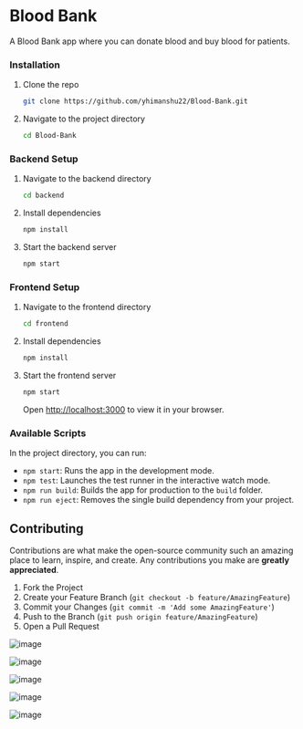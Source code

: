 # Blood Bank

A Blood Bank app where you can donate blood and buy blood for patients.  

### Installation

1. Clone the repo
   ```sh
   git clone https://github.com/yhimanshu22/Blood-Bank.git
   ```
2. Navigate to the project directory
   ```sh
   cd Blood-Bank
   ```

### Backend Setup

1. Navigate to the backend directory
   ```sh
   cd backend
   ```
2. Install dependencies
   ```sh
   npm install
   ```
3. Start the backend server
   ```sh
   npm start
   ```

### Frontend Setup

1. Navigate to the frontend directory
   ```sh
   cd frontend
   ```
2. Install dependencies
   ```sh
   npm install
   ```
3. Start the frontend server
   ```sh
   npm start
   ```
   Open [http://localhost:3000](http://localhost:3000) to view it in your browser.

### Available Scripts

In the project directory, you can run:

- `npm start`: Runs the app in the development mode.
- `npm test`: Launches the test runner in the interactive watch mode.
- `npm run build`: Builds the app for production to the `build` folder.
- `npm run eject`: Removes the single build dependency from your project.


## Contributing

Contributions are what make the open-source community such an amazing place to learn, inspire, and create. Any contributions you make are **greatly appreciated**.

1. Fork the Project
2. Create your Feature Branch (`git checkout -b feature/AmazingFeature`)
3. Commit your Changes (`git commit -m 'Add some AmazingFeature'`)
4. Push to the Branch (`git push origin feature/AmazingFeature`)
5. Open a Pull Request


![image](https://github.com/user-attachments/assets/8917d601-ec21-48b2-aca3-76536b528873)

![image](https://github.com/user-attachments/assets/21fecc4e-a6e4-4734-9732-462b03ac7778)

![image](https://github.com/user-attachments/assets/0c9da316-2e18-4adf-a9cc-781ad5cf3e5b)

![image](https://github.com/user-attachments/assets/96be750b-8de9-4693-940d-19f95327043d)

![image](https://github.com/user-attachments/assets/9ad954b5-e157-48e9-87f1-cbfdff97b78d)




